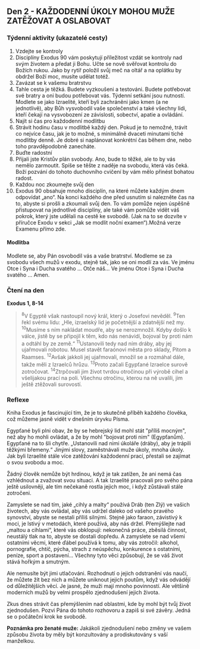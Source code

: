 ## Den 2 - KAŽDODENNÍ ÚKOLY MOHOU MUŽE ZATĚŽOVAT A OSLABOVAT

### Týdenní aktivity (ukazatelé cesty)

1. Vzdejte se kontroly
1. Disciplíny Exodus 90 vám poskytují příležitost vzdát se kontroly nad svým životem a předat ji Bohu. Učte se nově svěřovat kontrolu do Božích rukou. Jako by rytíř položil svůj meč na oltář a na oplátku by obdržel Boží moc, musíte udělat totéž.
1. Zavázat se k vašemu bratrstvu
1. Tahle cesta je těžká. Budete vyzkoušeni a testováni. Budete potřebovat své bratry a oni budou potřebovat vás. Týdenní setkání jsou nutností. Modlete se jako Izraelité, kteří byli zachráněni jako kmen (a ne jednotlivě), aby Bůh vysvobodil vaše společenství a také všechny lidi, kteří čekají na vysvobození ze závislosti, sobectví, apatie a ovládání.
1. Najít si čas pro každodenní modlitbu
1. Strávit hodinu času v modlitbě každý den. Pokud je to nemožné, trávit co nejvíce času, jak je to možné, s minimálně dvaceti minutami tiché modlitby denně. Je dobré si naplánovat konkrétní čas během dne, nebo toho pravděpodobně zanecháte.
1. Buďte radostní
1. Přijali jste Kristův plán svobody. Ano, bude to těžké, ale to by vás nemělo zarmoutit. Spíše se těšte z naděje na svobodu, která vás čeká. Boží pozvání do tohoto duchovního cvičení by vám mělo přinést bohatou radost.
1. Každou noc zkoumejte svůj den
1. Exodus 90 obsahuje mnoho disciplín, na které můžete každým dnem odpovídat „ano“. Na konci každého dne před usnutím si nalezněte čas na to, abyste si prošli a zkoumali svůj den. To vám pomůže nejen úspěšně přistupovat na jednotlivé disciplíny, ale také vám pomůže vidět váš pokrok, který jste udělali na cestě ke svobodě. (Jak na to se dozvíte v příručce Exodu v sekci „Jak se modlit noční examen“).Možná verze Examenu přímo zde.

#### Modlitba

Modlete se, aby Pán osvobodil vás a vaše bratrství.
Modleme se za svobodu všech mužů v exodu, stejně tak, jako se oni modlí za vás.
Ve jménu Otce i Syna i Ducha svatého … Otče náš… Ve jménu Otce i Syna i Ducha svatého … Amen.

### Čtení na den

**Exodus 1, 8-14**

> <sup>8</sup>V Egyptě však nastoupil nový král, který o Josefovi nevěděl.
> <sup>9</sup>Ten řekl svému lidu: „Hle, izraelský lid je početnější a zdatnější než my.
> <sup>10</sup>Musíme s ním nakládat moudře, aby se nerozmnožil. Kdyby došlo k válce, jistě by se připojil k těm, kdo nás nenávidí, bojoval by proti nám a odtáhl by ze země.“
> <sup>11</sup>Ustanovili tedy nad ním dráby, aby jej ujařmovali robotou. Musel stavět faraónovi města pro sklady, Pitom a Raamses.
> <sup>12</sup>Avšak jakkoli jej ujařmovali, množil se a rozmáhal dále, takže měli z Izraelců hrůzu.
> <sup>13</sup>Proto začali Egypťané Izraelce surově zotročovat.
> <sup>14</sup>Ztrpčovali jim život tvrdou otročinou při výrobě cihel a všelijakou prací na poli. Všechnu otročinu, kterou na ně uvalili, jim ještě ztěžovali surovostí.

### Reflexe

Kniha Exodus je fascinující tím, že je to skutečně příběh každého člověka, což můžeme jasně vidět v dnešním úryvku Písma.

Egypťané byli plni obav, že by se hebrejský lid mohl stát "příliš mocným", než aby ho mohli ovládat, a že by mohl "bojovat proti nim" (Egypťanům). Egypťané na to šli chytře. „Ustanovili nad nimi úkoláře (dráby), aby je trápili těžkými břemeny.“ Jinými slovy, zaměstnávali muže úkoly, mnoha úkoly.
Jak byli Izraelité stále více zatěžováni každodenní prací, přestali se zajímat o svou svobodu a moc.

Žádný člověk nemůže být hrdinou, když je tak zatížen, že ani nemá čas vzhlédnout a zvažovat svou situaci. A tak Izraelité pracovali pro svého pána ještě usilovněji, ale tím nečekaně rostla jejich moc, i když zůstávali stále zotročeni.

Zamyslete se nad tím, jaké „cihly a malty“ používá Dráb (ten Zlý) ve vašich životech, aby vás ovládal, aby vás udržel daleko od vašeho pravého synovství, abyste se nestali příliš silnými. Stejně jako faraon, závistivý k moci, je lstivý v metodách, které používá, aby nás držel.
Přemýšlejte nad „maltou a cihlami“, které vás obklopují: nekonečná práce, zběsilá činnost, neustálý tlak na to, abyste se dostali dopředu. A zamyslete se nad všemi ostatními věcmi, které ďábel používá k tomu, aby vás zotročil: alkohol, pornografie, chtíč, pýcha, strach z neúspěchu, konkurence s ostatními, peníze, sport a postavení… Všechny tyto věci způsobují, že se váš život stává hořkým a smutným.

Ale nemusíte být jimi utlačováni. Rozhodnutí o jejich odstranění vás naučí, že můžete žít bez nich a můžete uniknout jejich poutům, když vás odvádějí od důležitějších věcí.
Je jasné, že muži mají mnoho povinností. Ale většině moderních mužů by velmi prospělo zjednodušení jejich života.

Zkus dnes strávit čas přemýšlením nad oblastmi, kde by mohl být tvůj život zjednodušen. Pozvi Pána do tohoto rozhovoru a zapiš si své závěry. Jedná se o počáteční krok ke svobodě.

**Poznámka pro ženaté muže:** Jakákoli zjednodušení nebo změny ve vašem způsobu života by měly být konzultovány a prodiskutovány s vaší manželkou.
